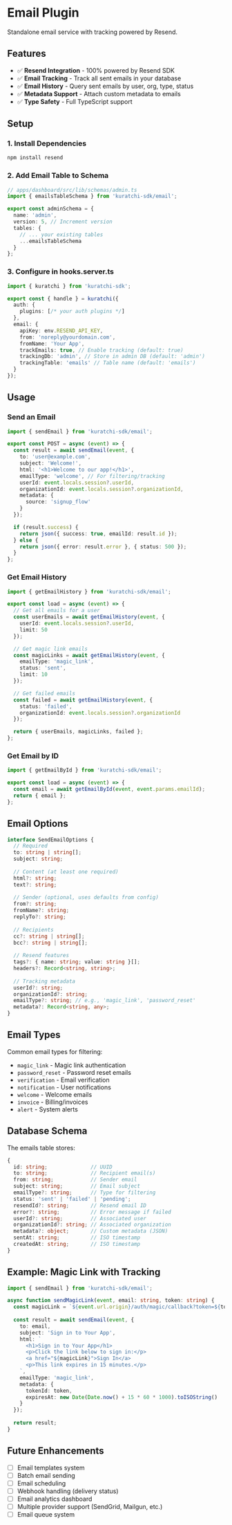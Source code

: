 # Email Plugin

Standalone email service with tracking powered by Resend.

## Features

- ✅ **Resend Integration** - 100% powered by Resend SDK
- ✅ **Email Tracking** - Track all sent emails in your database
- ✅ **Email History** - Query sent emails by user, org, type, status
- ✅ **Metadata Support** - Attach custom metadata to emails
- ✅ **Type Safety** - Full TypeScript support

## Setup

### 1. Install Dependencies

```bash
npm install resend
```

### 2. Add Email Table to Schema

```typescript
// apps/dashboard/src/lib/schemas/admin.ts
import { emailsTableSchema } from 'kuratchi-sdk/email';

export const adminSchema = {
  name: 'admin',
  version: 5, // Increment version
  tables: {
    // ... your existing tables
    ...emailsTableSchema
  }
};
```

### 3. Configure in hooks.server.ts

```typescript
import { kuratchi } from 'kuratchi-sdk';

export const { handle } = kuratchi({
  auth: {
    plugins: [/* your auth plugins */]
  },
  email: {
    apiKey: env.RESEND_API_KEY,
    from: 'noreply@yourdomain.com',
    fromName: 'Your App',
    trackEmails: true, // Enable tracking (default: true)
    trackingDb: 'admin', // Store in admin DB (default: 'admin')
    trackingTable: 'emails' // Table name (default: 'emails')
  }
});
```

## Usage

### Send an Email

```typescript
import { sendEmail } from 'kuratchi-sdk/email';

export const POST = async (event) => {
  const result = await sendEmail(event, {
    to: 'user@example.com',
    subject: 'Welcome!',
    html: '<h1>Welcome to our app!</h1>',
    emailType: 'welcome', // For filtering/tracking
    userId: event.locals.session?.userId,
    organizationId: event.locals.session?.organizationId,
    metadata: {
      source: 'signup_flow'
    }
  });

  if (result.success) {
    return json({ success: true, emailId: result.id });
  } else {
    return json({ error: result.error }, { status: 500 });
  }
};
```

### Get Email History

```typescript
import { getEmailHistory } from 'kuratchi-sdk/email';

export const load = async (event) => {
  // Get all emails for a user
  const userEmails = await getEmailHistory(event, {
    userId: event.locals.session?.userId,
    limit: 50
  });

  // Get magic link emails
  const magicLinks = await getEmailHistory(event, {
    emailType: 'magic_link',
    status: 'sent',
    limit: 10
  });

  // Get failed emails
  const failed = await getEmailHistory(event, {
    status: 'failed',
    organizationId: event.locals.session?.organizationId
  });

  return { userEmails, magicLinks, failed };
};
```

### Get Email by ID

```typescript
import { getEmailById } from 'kuratchi-sdk/email';

export const load = async (event) => {
  const email = await getEmailById(event, event.params.emailId);
  return { email };
};
```

## Email Options

```typescript
interface SendEmailOptions {
  // Required
  to: string | string[];
  subject: string;
  
  // Content (at least one required)
  html?: string;
  text?: string;
  
  // Sender (optional, uses defaults from config)
  from?: string;
  fromName?: string;
  replyTo?: string;
  
  // Recipients
  cc?: string | string[];
  bcc?: string | string[];
  
  // Resend features
  tags?: { name: string; value: string }[];
  headers?: Record<string, string>;
  
  // Tracking metadata
  userId?: string;
  organizationId?: string;
  emailType?: string; // e.g., 'magic_link', 'password_reset'
  metadata?: Record<string, any>;
}
```

## Email Types

Common email types for filtering:

- `magic_link` - Magic link authentication
- `password_reset` - Password reset emails
- `verification` - Email verification
- `notification` - User notifications
- `welcome` - Welcome emails
- `invoice` - Billing/invoices
- `alert` - System alerts

## Database Schema

The emails table stores:

```typescript
{
  id: string;              // UUID
  to: string;              // Recipient email(s)
  from: string;            // Sender email
  subject: string;         // Email subject
  emailType?: string;      // Type for filtering
  status: 'sent' | 'failed' | 'pending';
  resendId?: string;       // Resend email ID
  error?: string;          // Error message if failed
  userId?: string;         // Associated user
  organizationId?: string; // Associated organization
  metadata?: object;       // Custom metadata (JSON)
  sentAt: string;          // ISO timestamp
  createdAt: string;       // ISO timestamp
}
```

## Example: Magic Link with Tracking

```typescript
import { sendEmail } from 'kuratchi-sdk/email';

async function sendMagicLink(event, email: string, token: string) {
  const magicLink = `${event.url.origin}/auth/magic/callback?token=${token}`;
  
  const result = await sendEmail(event, {
    to: email,
    subject: 'Sign in to Your App',
    html: `
      <h1>Sign in to Your App</h1>
      <p>Click the link below to sign in:</p>
      <a href="${magicLink}">Sign In</a>
      <p>This link expires in 15 minutes.</p>
    `,
    emailType: 'magic_link',
    metadata: {
      tokenId: token,
      expiresAt: new Date(Date.now() + 15 * 60 * 1000).toISOString()
    }
  });
  
  return result;
}
```

## Future Enhancements

- [ ] Email templates system
- [ ] Batch email sending
- [ ] Email scheduling
- [ ] Webhook handling (delivery status)
- [ ] Email analytics dashboard
- [ ] Multiple provider support (SendGrid, Mailgun, etc.)
- [ ] Email queue system
